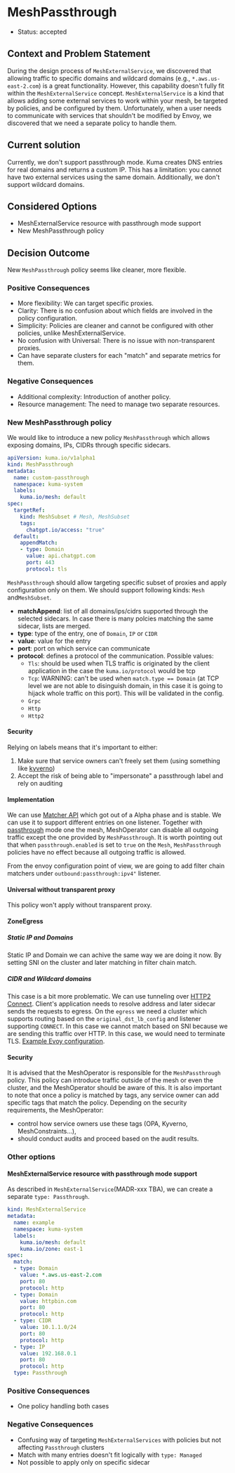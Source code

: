 # MeshPassthrough

* Status: accepted

## Context and Problem Statement

During the design process of `MeshExternalService`, we discovered that allowing traffic to specific domains and wildcard domains (e.g., `*.aws.us-east-2.com`) is a great functionality. However, this capability doesn't fully fit within the `MeshExternalService` concept. `MeshExternalService` is a kind that allows adding some external services to work within your mesh, be targeted by policies, and be configured by them. Unfortunately, when a user needs to communicate with services that shouldn't be modified by Envoy, we discovered that we need a separate policy to handle them.

## Current solution

Currently, we don't support passthrough mode. Kuma creates DNS entries for real domains and returns a custom IP. This has a limitation: you cannot have two external services using the same domain. Additionally, we don't support wildcard domains.

## Considered Options

* MeshExternalService resource with passthrough mode support
* New MeshPassthrough policy

## Decision Outcome

New `MeshPassthrough` policy seems like cleaner, more flexible.

### Positive Consequences

* More flexibility: We can target specific proxies.
* Clarity: There is no confusion about which fields are involved in the policy configuration.
* Simplicity: Policies are cleaner and cannot be configured with other policies, unlike MeshExternalService.
* No confusion with Universal: There is no issue with non-transparent proxies.
* Can have separate clusters for each "match" and separate metrics for them.

### Negative Consequences

* Additional complexity: Introduction of another policy.
* Resource management: The need to manage two separate resources.

### New MeshPassthrough policy

We would like to introduce a new policy `MeshPassthrough` which allows exposing domains, IPs, CIDRs through specific sidecars.


```yaml
apiVersion: kuma.io/v1alpha1
kind: MeshPassthrough
metadata:
  name: custom-passthrough
  namespace: kuma-system
  labels:
    kuma.io/mesh: default
spec:
  targetRef:
    kind: MeshSubset # Mesh, MeshSubset
    tags:
      chatgpt.io/access: "true"
  default:
    appendMatch:
    - type: Domain
      value: api.chatgpt.com
      port: 443
      protocol: tls    
```

`MeshPassthrough` should allow targeting specific subset of proxies and apply configuration only on them. We should support following kinds: `Mesh` and`MeshSubset`.

* **matchAppend**: list of all domains/ips/cidrs supported through the selected sidecars. In case there is many polcies matching the same sidecar, lists are merged.
* **type**: type of the entry, one of `Domain`, `IP` or `CIDR`
* **value**: value for the entry
* **port**: port on which service can communicate
* **protocol**: defines a protocol of the communication. Possible values:
  * `Tls`: should be used when TLS traffic is originated by the client application in the case the `kuma.io/protocol` would be tcp
  * `Tcp`: WARNING: can't be used when `match.type == Domain` (at TCP level we are not able to disinguish domain, in this case it is going to hijack whole traffic on this port). This will be validated in the config.
  * `Grpc`
  * `Http`
  * `Http2`

#### Security

Relying on labels means that it's important to either:
1. Make sure that service owners can't freely set them (using something like [kyverno](https://kyverno.io/policies/other/allowed-label-changes/allowed-label-changes/))
2. Accept the risk of being able to "impersonate" a passthrough label and rely on auditing

#### Implementation

We can use [Matcher API](https://www.envoyproxy.io/docs/envoy/latest/intro/arch_overview/advanced/matching/matching_api.html#matching-api) which got out of a Alpha phase and is stable. We can use it to support different entries on one listener. Together with [passthrough](https://kuma.io/docs/2.7.x/networking/non-mesh-traffic/#outgoing) mode one the mesh, MeshOperator can disable all outgoing traffic except the one provided by `MeshPassthrough`. It is worth pointing out that when `passthrough.enabled` is set to `true` on the `Mesh`, `MeshPassthrough` policies have no effect because all outgoing traffic is allowed.

From the envoy configuration point of view, we are going to add filter chain matchers under `outbound:passthrough:ipv4"` listener.

#### Universal without transparent proxy

This policy won't apply without transparent proxy.

#### ZoneEgress

##### Static IP and Domains

Static IP and Domain we can achive the same way we are doing it now. By setting SNI on the cluster and later matching in filter chain match.

##### CIDR and Wildcard domains

This case is a bit more problematic. We can use tunneling over [HTTP2 Connect](https://www.envoyproxy.io/docs/envoy/latest/intro/arch_overview/http/upgrades#tunneling-tcp-over-http). Client's application needs to resolve address and later sidecar sends the requests to egress. On the `egress` we need a cluster which supports routing based on the `original_dst_lb_config` and listener supporting `CONNECT`. In this case we cannot match based on SNI because we are sending this traffic over HTTP. In this case, we would need to terminate TLS. [Example Evoy configuration](https://gist.github.com/lukidzi/34cd94528fe6a3d87dd2f2411ff39018).

#### Security

It is advised that the MeshOperator is responsible for the `MeshPassthrough` policy. This policy can introduce traffic outside of the mesh or even the cluster, and the MeshOperator should be aware of this. It is also important to note that once a policy is matched by tags, any service owner can add specific tags that match the policy. Depending on the security requirements, the MeshOperator:

* control how service owners use these tags (OPA, Kyverno, MeshConstraints...),
* should conduct audits and proceed based on the audit results.

### Other options

#### MeshExternalService resource with passthrough mode support

As described in `MeshExternalService`(MADR-xxx TBA), we can create a separate `type: Passthrough`. 

```yaml
kind: MeshExternalService
metadata:
  name: example
  namespace: kuma-system
  labels:
    kuma.io/mesh: default
    kuma.io/zone: east-1
spec:
  match:
  - type: Domain
    value: *.aws.us-east-2.com
    port: 80
    protocol: http
  - type: Domain
    value: httpbin.com
    port: 80
    protocol: http
  - type: CIDR
    value: 10.1.1.0/24
    port: 80
    protocol: http
  - type: IP
    value: 192.168.0.1
    port: 80
    protocol: http
  type: Passthrough
```

### Positive Consequences

* One policy handling both cases

### Negative Consequences

* Confusing way of targeting `MeshExternalServices` with policies but not affecting `Passthrough` clusters
* Match with many entries doesn't fit logically with `type: Managed`
* Not possible to apply only on specific sidecar
